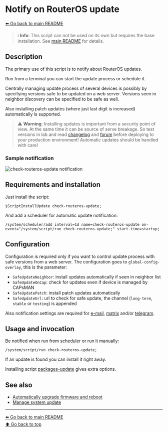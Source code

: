 Notify on RouterOS update
=========================

[⬅️ Go back to main README](../README.md)

> ℹ️ **Info**: This script can not be used on its own but requires the base
> installation. See [main README](../README.md) for details.

Description
-----------

The primary use of this script is to notify about RouterOS updates.

Run from a terminal you can start the update process or schedule it.

Centrally managing update process of several devices is possibly by
specifying versions safe to be updated on a web server. Versions seen
in neighbor discovery can be specified to be safe as well.

Also installing patch updates (where just last digit is increased)
automatically is supported.

> ⚠️ **Warning**: Installing updates is important from a security point
> of view. At the same time it can be source of serve breakage. So test
> versions in lab and read
> [changelog](https://mikrotik.com/download/changelogs/) and
> [forum](https://forum.mikrotik.com/viewforum.php?f=21) before deploying
> to your production environment! Automatic updates should be handled
> with care!

### Sample notification

![check-routeros-update notification](check-routeros-update.d/notification.avif)

Requirements and installation
-----------------------------

Just install the script:

    $ScriptInstallUpdate check-routeros-update;

And add a scheduler for automatic update notification:

    /system/scheduler/add interval=1d name=check-routeros-update on-event="/system/script/run check-routeros-update;" start-time=startup;

Configuration
-------------

Configuration is required only if you want to control update process with
safe versions from a web server. The configuration goes to
`global-config-overlay`, this is the parameter:

* `SafeUpdateNeighbor`: install updates automatically if seen in neighbor list
* `SafeUpdateOnCap`: check for updates even if device is managed by CAPsMAN
* `SafeUpdatePatch`: install patch updates automatically
* `SafeUpdateUrl`: url to check for safe update, the channel (`long-term`,
`stable` or `testing`) is appended

Also notification settings are required for
[e-mail](mod/notification-email.md),
[matrix](mod/notification-matrix.md) and/or
[telegram](mod/notification-telegram.md).

Usage and invocation
--------------------

Be notified when run from scheduler or run it manually:

    /system/script/run check-routeros-update;

If an update is found you can install it right away.

Installing script [packages-update](packages-update.md) gives extra options.

See also
--------

* [Automatically upgrade firmware and reboot](firmware-upgrade-reboot.md)
* [Manage system update](packages-update.md)

---
[⬅️ Go back to main README](../README.md)  
[⬆️ Go back to top](#top)
